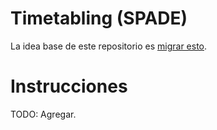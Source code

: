 # Timetabling (SPADE)
La idea base de este repositorio es [migrar esto](https://github.com/Francoo86/Implementaciones-MAS).

# Instrucciones
TODO: Agregar.
